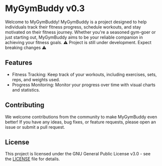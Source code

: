 # MyGymBuddy v0.3

Welcome to MyGymBuddy! MyGymBuddy is a project designed to help individuals track their fitness progress, schedule workouts, and stay motivated on their fitness journey. Whether you're a seasoned gym-goer or just starting out, MyGymBuddy aims to be your reliable companion in achieving your fitness goals. ⚠️ Project is still under development. Expect breaking changes ⚠️



## Features

- Fitness Tracking: Keep track of your workouts, including exercises, sets, reps, and weights used.
- Progress Monitoring: Monitor your progress over time with visual charts and statistics.

## Contributing

We welcome contributions from the community to make MyGymBuddy even better! If you have any ideas, bug fixes, or feature requests, please open an issue or submit a pull request.

## License
This project is licensed under the GNU General Public License v3.0 - see the [LICENSE](https://github.com/my-gym-buddy/my-gym-buddy-flutter/blob/main/LICENSE) file for details.

